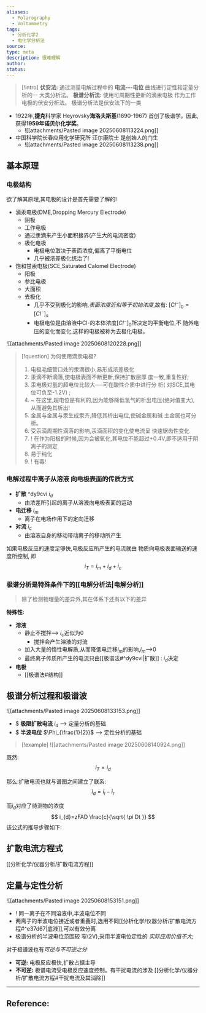 ```yaml
---
aliases:
  - Polarography
  - Voltammetry
tags:
  - 分析化学2
  - 电化学分析法
source: 
type: meta
description: 很难理解
author: 
status:
---
```


>[!intro]
>**伏安法:** 通过测量电解过程中的 **电流---电位** 曲线进行定性和定量分析的一  大类分析法。
>**极谱分析法:** 使用可周期性更新的滴汞电极  作为工作电极的伏安分析法。
>极谱分析法是伏安法下的一类

- 1922年,**捷克**科学家 Heyrovsky**海洛夫斯基**(1890-1967)  首创了极谱学。因此,获得**1959年诺贝尔化学奖**。
	- ![[attachments/Pasted image 20250608113224.png]]
- 中国科学院长春应用化学研究所 汪尔康院士 是创始人的门生
	- ![[attachments/Pasted image 20250608113238.png]]

## 基本原理

### 电极结构
欲了解其原理,其电极的设计是首先需要了解的!

- 滴汞电极(DME,Dropping Mercury Electrode)
	- 阴极
	- 工作电极
	- 通过汞滴来产生小面积接界(产生大的电流密度)
	- 极化电极
		- 电极电位取决于表面浓度,偏离了平衡电位
		- 几乎被浓差极化统治了! 
- 饱和甘汞电极(SCE,Saturated Calomel Electrode)
	- 阳极
	- 参比电极
	- 大面积
	- 去极化
		- 几乎不受到极化的影响,*表面浓度近似等于初始浓度*,故有: $[Cl^{-}]_{0}=[Cl^{-}]_{s}$ 
		- 电极电位是由溶液中Cl-的本体浓度$[Cl^{-}]_{0}$所决定的平衡电位,不  随外电压的变化而变化,这样的电极被称为去极化电极。

![[attachments/Pasted image 20250608120228.png]]

> [!question] 为何使用滴汞电极?
>1. 电极毛细管口处的汞滴很小,易形成浓差极化
>2. 汞滴不断滴落,使电极表面不断更新,保持扩散层厚  度一致,重复性好;
>3. 汞电极对氢的超电位比较大──可在酸性介质中进行分  析( 对SCE,其电位可负至-1.2V) ;
>	1. ~ 在这里,超电位是有利的,因为能够降低氢气的析出电压(绝对值变大),从而避免其析出!
>4. 金属与金属与汞生成汞齐,降低其析出电位,使碱金属和碱  土金属也可分析。
>5. 受汞滴周期性滴落的影响,汞滴面积的变化使电流呈  快速锯齿性变化
>6. ! 在作为阳极的时候,因为会被氧化,其电位不能超过+0.4V,即不适用于阴离子的测定
>7. 易于纯化
>8. ! 有毒!
>





### 电解过程中离子从溶液 向电极表面的传质方式

- **扩散** ^dy9cvi $i_{d}$
	- 由浓差所引起的离子从溶液向电极表面的运动
- **电迁移**  $i_{m}$
	- 离子在电场作用下的定向迁移
- **对流** $i_{c}$
	- 由溶液自身的移动带动离子的移动所产生

如果电极反应的速度足够快,电极反应所产生的电流就由 物质向电极表面输送的速度所控制, 即
$$
i_{T}=i_{m}+i_{d}+i_{c}
$$
### 极谱分析是特殊条件下的[[电解分析法|电解分析]]
>除了检测物理量的差异外,其在体系下还有以下的差异

**特殊性:**
- **溶液**
	- 静止不搅拌--> $i_{c}$近似为0
		- 搅拌会产生溶液的对流
	- 加入大量的惰性电解质,从而降低电迁移$i_{m}$的影响,$i_{m}$-->0
	- 最终离子传质所产生的电流只由[[极谱法#^dy9cvi|扩散]] : $i_{d}$决定
- **电极**
	- [[极谱法#结构]]




## 极谱分析过程和极谱波

![[attachments/Pasted image 20250608133153.png]]
- $ **极限扩散电流** $i_{d}$ --> 定量分析的基础
- $ **半波电位** $\Phi_{\frac{1}{2}}$ --> 定性分析的基础


>[!example]
>![[attachments/Pasted image 20250608140924.png]]

既然:
$$
i_{T}=i_{d}
$$


那么:扩散电流也就与谱图之间建立了联系:
$$
i_{d}=i_{l}-i_{r}
$$


而$i_{d}$对应了待测物的浓度
$$
i_{d}=zFAD \frac{c}{\sqrt{ \pi Dt }}
$$
该公式的推导步骤如下:


## 扩散电流方程式
[[分析化学/仪器分析/扩散电流方程]]



## 定量与定性分析
![[attachments/Pasted image 20250608153151.png]]


- ! 同一离子在不同溶液中,半波电位不同
- 两离子的半波电位接近或者重叠时,选用不同[[分析化学/仪器分析/扩散电流方程#^e37d67|底液]],可以有效分离
- 极谱分析的半波电位范围较  窄(2V),采用半波电位定性的  *实际应用价值不大;*

对于极谱波也有*可逆与不可逆之分*
- **可逆:** 电极反应极快,扩散占据主导
- **不可逆:** 极谱电流受电极反应速度控制。有干扰电流的涉及 [[分析化学/仪器分析/扩散电流方程#干扰电流及其消除]]





---

## Reference: